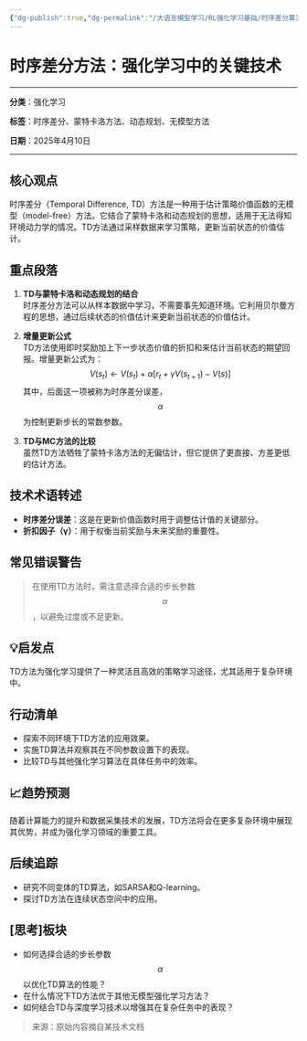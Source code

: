 ```yaml
---
{"dg-publish":true,"dg-permalink":"/大语言模型学习/RL强化学习基础/时序差分算法","dg-home":false,"dg-description":"在此输入笔记的描述","dg-hide":false,"dg-hide-title":false,"dg-show-backlinks":true,"dg-show-local-graph":true,"dg-show-inline-title":true,"dg-pinned":false,"dg-passphrase":"在此输入访问密码","dg-enable-mathjax":false,"dg-enable-mermaid":false,"dg-enable-uml":false,"dg-note-icon":0,"dg-enable-dataview":false,"tags":["NLP"],"permalink":"/大语言模型学习/RL强化学习基础/时序差分算法/","dgShowBacklinks":true,"dgShowLocalGraph":true,"dgShowInlineTitle":true,"dgPassFrontmatter":true,"noteIcon":0,"created":"2025-04-11T13:34:58.000+08:00","updated":"2025-04-13T13:06:02.000+08:00"}
---
```




# 时序差分方法：强化学习中的关键技术
---

**分类**：强化学习

**标签**：时序差分、蒙特卡洛方法、动态规划、无模型方法

**日期**：2025年4月10日

---

## 核心观点
时序差分（Temporal Difference, TD）方法是一种用于估计策略价值函数的无模型（model-free）方法。它结合了蒙特卡洛和动态规划的思想，适用于无法得知环境动力学的情况。TD方法通过采样数据来学习策略，更新当前状态的价值估计。


## 重点段落
1. **TD与蒙特卡洛和动态规划的结合**  
   时序差分方法可以从样本数据中学习，不需要事先知道环境。它利用贝尔曼方程的思想，通过后续状态的价值估计来更新当前状态的价值估计。

2. **增量更新公式**  
   TD方法使用即时奖励加上下一步状态价值的折扣和来估计当前状态的期望回报。增量更新公式为：
   $$
   V(s_t) \leftarrow V(s_t) + \alpha [r_t + \gamma V(s_{t+1}) - V(s)]
   $$
   其中，后面这一项被称为时序差分误差，$$\alpha$$为控制更新步长的常数参数。

3. **TD与MC方法的比较**  
   虽然TD方法牺牲了蒙特卡洛方法的无偏估计，但它提供了更直接、方差更低的估计方法。


## 技术术语转述
- **时序差分误差**：这是在更新价值函数时用于调整估计值的关键部分。
- **折扣因子（γ）**：用于权衡当前奖励与未来奖励的重要性。


## 常见错误警告
> 在使用TD方法时，需注意选择合适的步长参数$$\alpha$$，以避免过度或不足更新。


## 💡启发点
TD方法为强化学习提供了一种灵活且高效的策略学习途径，尤其适用于复杂环境中。


## 行动清单
- 探索不同环境下TD方法的应用效果。
- 实施TD算法并观察其在不同参数设置下的表现。
- 比较TD与其他强化学习算法在具体任务中的效率。


## 📈趋势预测
随着计算能力的提升和数据采集技术的发展，TD方法将会在更多复杂环境中展现其优势，并成为强化学习领域的重要工具。


## 后续追踪
- 研究不同变体的TD算法，如SARSA和Q-learning。
- 探讨TD方法在连续状态空间中的应用。


## [思考]板块
- 如何选择合适的步长参数$$\alpha$$以优化TD算法的性能？
- 在什么情况下TD方法优于其他无模型强化学习方法？
- 如何结合TD与深度学习技术以增强其在复杂任务中的表现？

> 来源：原始内容摘自某技术文档
